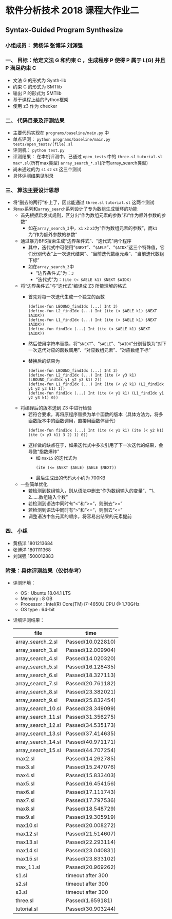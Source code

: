 # 软件分析技术 2018 课程大作业二
## Syntax-Guided Program Synthesize
### 小组成员： 黄杨洋 张博洋 刘渊强
### 一、 目标：给定文法 G 和约束 C ，生成程序 P 使得 P 属于 L(G) 并且 P 满足约束 C
* 文法 G 的形式为 Synth-lib
* 约束 C 的形式为 SMTlib
* 输出 P 的形式为 SMTlib
* 基于课程上给的Python框架
* 使用 z3 作为 checker
### 二、 代码目录及评测结果
* 主要代码实现在 `programs/baseline/main.py` 中
* 单点评测： `python programs/baseline/main.py tests/open_tests/[file].sl`
* 评测机： `python test.py`
* 评测结果： 在本机评测中，已通过 `open_tests` 中的 `three.sl` `tutorial.sl` `max*.sl`(所有max类型) `array_search_*.sl`(所有array_search类型)
* 尚未通过的为 `s1` `s2` `s3` 这三个测试
* 具体评测结果见附录
### 三、 算法主要设计思想
* 将“删去的两行”补上了，因此能通过 `three.sl` `tutorial.sl` 这两个测试
* 为`max`系列和`array_search`系列设计了专为数组生成循环的功能
  * 首先根据启发式规则，区分出“作为数组元素的参数”和“作为额外参数的参数”
    * 如在`array_search_3`中，`x1` `x2` `x3`为“作为数组元素的参数”，而`k1`为“作为额外参数的参数”
  * 通过暴力BFS搜索生成“边界条件式”、“迭代式”两个程序
    * 其中，迭代式中可使用“`$NEXT`”、“`$AELE`”、“`$AIDX`”这三个特殊值，它们分别代表“上一次迭代结果”、“当前迭代数组元素”、“当前迭代数组下标”
    * 如在`array_search_3`中
      * “边界条件式”为：`3`
      * “迭代式”为：`(ite (< $AELE k1) $NEXT $AIDX)`
  * 将“边界条件式”与“迭代式”编译成 Z3 所能理解的格式
    * 首先对每一次迭代生成一个独立的函数
        ```
        (define-fun LBOUND_findIdx (...) Int 3)
        (define-fun L2_findIdx (...) Int (ite (< $AELE k1) $NEXT $AIDX))
        (define-fun L1_findIdx (...) Int (ite (< $AELE k1) $NEXT $AIDX))
        (define-fun findIdx (...) Int (ite (< $AELE k1) $NEXT $AIDX))
        ```

    * 然后使用字符串替换，将“`$NEXT`”、“`$AELE`”、“`$AIDX`”分别替换为“对下一次迭代对应的函数调用”、“对应数组元素”、“对应数组下标”
    * 替换后的结果为
        ```
        (define-fun LBOUND_findIdx (...) Int 3)
        (define-fun L2_findIdx (...) Int (ite (< y3 k1) (LBOUND_findIdx y1 y2 y3 k1) 2))
        (define-fun L1_findIdx (...) Int (ite (< y2 k1) (L2_findIdx y1 y2 y3 k1) 1))
        (define-fun findIdx (...) Int (ite (< y1 k1) (L1_findIdx y1 y2 y3 k1) 0))
        ```
  * 将编译后的版本送到 Z3 中进行检验
    * 若符合要求，再将原程序替换为单个函数的版本（具体方法为，将多函数版本中的函数调用，直接用函数体替代）
        ```
        (define-fun findIdx (...) Int (ite (< y1 k1) (ite (< y2 k1) (ite (< y3 k1) 3 2) 1) 0))
        ```
    * 这样做的缺点在于，如果迭代式中多次引用了下一次迭代的结果，会导致“指数爆炸”
      * 如 `max15` 的迭代式为
        ```
        (ite (<= $NEXT $AELE) $AELE $NEXT))
        ```
      * 最后生成出的代码大小约为 700KB
  * 一些简单优化
    * 若检测到数组输入，则从语法中删去“作为数组输入的变量”、“1、2……数组输入个数”
    * 若检测到语法中同时有“<”和“>=”，则删去“>=”
    * 若检测到语法中同时有“>”和“<=”，则删去“<=”
    * 调整语法中各元素的顺序，将容易出结果的元素提前

### 四、 小组
* 黄杨洋 1801213684
* 张博洋 1801111368
* 刘渊强 1500012883
### 附录：具体评测结果（仅供参考）
* 评测环境：
  * OS : Ubuntu 18.04.1 LTS
  * Memory : 8 GB
  * Processor : Intel(R) Core(TM) i7-4650U CPU @ 1.70GHz
  * OS type : 64-bit
* 详细评测结果：

    | file | time |
    |------|------|
    |array_search_2.sl|Passed(10.022810)|
    |array_search_3.sl|Passed(12.009904)|
    |array_search_4.sl|Passed(14.020320)|
    |array_search_5.sl|Passed(16.128435)|
    |array_search_6.sl|Passed(18.327113)|
    |array_search_7.sl|Passed(20.761182)|
    |array_search_8.sl|Passed(23.382021)|
    |array_search_9.sl|Passed(25.832454)|
    |array_search_10.sl|Passed(28.349099)|
    |array_search_11.sl|Passed(31.356275)|
    |array_search_12.sl|Passed(34.535173)|
    |array_search_13.sl|Passed(37.414635)|
    |array_search_14.sl|Passed(40.971171)|
    |array_search_15.sl|Passed(44.707254)|
    |max2.sl|Passed(14.262785)|
    |max3.sl|Passed(15.247076)|
    |max4.sl|Passed(15.833403)|
    |max5.sl|Passed(16.454156)|
    |max6.sl|Passed(17.111743)|
    |max7.sl|Passed(17.797536)|
    |max8.sl|Passed(18.548729)|
    |max9.sl|Passed(19.305919)|
    |max10.sl|Passed(20.008272)|
    |max12.sl|Passed(21.514607)|
    |max13.sl|Passed(22.293114)|
    |max14.sl|Passed(23.040831)|
    |max15.sl|Passed(23.833102)|
    |max_11.sl|Passed(20.969262)|
    |s1.sl|timeout after 300|
    |s2.sl|timeout after 300|
    |s3.sl|timeout after 300|
    |three.sl|Passed(1.659181)|
    |tutorial.sl|Passed(30.903244)|
